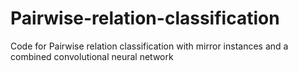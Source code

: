 # Pairwise-relation-classification
Code for Pairwise relation classification with mirror instances and a combined convolutional neural network
